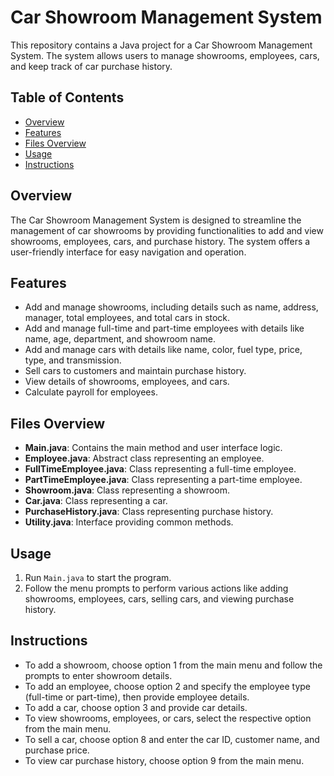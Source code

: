 # Car Showroom Management System

This repository contains a Java project for a Car Showroom Management System. The system allows users to manage showrooms, employees, cars, and keep track of car purchase history.

## Table of Contents

- [Overview](#overview)
- [Features](#features)
- [Files Overview](#files-overview)
- [Usage](#usage)
- [Instructions](#instructions)

## Overview

The Car Showroom Management System is designed to streamline the management of car showrooms by providing functionalities to add and view showrooms, employees, cars, and purchase history. The system offers a user-friendly interface for easy navigation and operation.

## Features

- Add and manage showrooms, including details such as name, address, manager, total employees, and total cars in stock.
- Add and manage full-time and part-time employees with details like name, age, department, and showroom name.
- Add and manage cars with details like name, color, fuel type, price, type, and transmission.
- Sell cars to customers and maintain purchase history.
- View details of showrooms, employees, and cars.
- Calculate payroll for employees.

## Files Overview

- **Main.java**: Contains the main method and user interface logic.
- **Employee.java**: Abstract class representing an employee.
- **FullTimeEmployee.java**: Class representing a full-time employee.
- **PartTimeEmployee.java**: Class representing a part-time employee.
- **Showroom.java**: Class representing a showroom.
- **Car.java**: Class representing a car.
- **PurchaseHistory.java**: Class representing purchase history.
- **Utility.java**: Interface providing common methods.

## Usage

1. Run `Main.java` to start the program.
2. Follow the menu prompts to perform various actions like adding showrooms, employees, cars, selling cars, and viewing purchase history.

## Instructions

- To add a showroom, choose option 1 from the main menu and follow the prompts to enter showroom details.
- To add an employee, choose option 2 and specify the employee type (full-time or part-time), then provide employee details.
- To add a car, choose option 3 and provide car details.
- To view showrooms, employees, or cars, select the respective option from the main menu.
- To sell a car, choose option 8 and enter the car ID, customer name, and purchase price.
- To view car purchase history, choose option 9 from the main menu.
